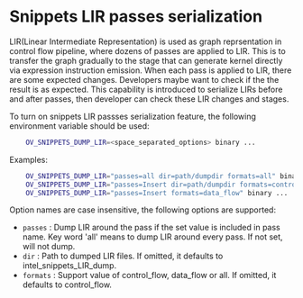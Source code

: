 # Snippets LIR passes serialization

LIR(Linear Intermediate Representation) is used as graph reprsentation in control flow pipeline, where dozens of passes are applied to LIR. This is to transfer the graph gradually to the stage that can generate kernel directly via expression instruction emission. When each pass is applied to LIR, there are some expected changes. Developers maybe want to check if the the result is as expected. This capability is introduced to serialize LIRs before and after passes, then developer can check these LIR changes and stages.

To turn on snippets LIR passses serialization feature, the following environment variable should be used:
```sh
    OV_SNIPPETS_DUMP_LIR=<space_separated_options> binary ...
```

Examples:
```sh
    OV_SNIPPETS_DUMP_LIR="passes=all dir=path/dumpdir formats=all" binary ...
    OV_SNIPPETS_DUMP_LIR="passes=Insert dir=path/dumpdir formats=control_flow" binary ...
    OV_SNIPPETS_DUMP_LIR="passes=Insert formats=data_flow" binary ...
```

Option names are case insensitive, the following options are supported:
 - `passes` : Dump LIR around the pass if the set value is included in pass name. Key word 'all' means to dump LIR around every pass. If not set, will not dump.
 - `dir` : Path to dumped LIR files. If omitted, it defaults to intel_snippets_LIR_dump.
 - `formats` : Support value of control_flow, data_flow or all. If omitted, it defaults to control_flow.